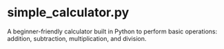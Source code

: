 # simple_calculator.py
A beginner-friendly calculator built in Python to perform basic operations: addition, subtraction, multiplication, and division.
